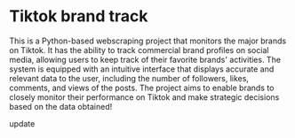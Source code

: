 # Tiktok brand track

This is a Python-based webscraping project that monitors the major brands on Tiktok. It has the ability to track commercial brand profiles on social media, allowing users to keep track of their favorite brands' activities. The system is equipped with an intuitive interface that displays accurate and relevant data to the user, including the number of followers, likes, comments, and views of the posts. The project aims to enable brands to closely monitor their performance on Tiktok and make strategic decisions based on the data obtained!

update